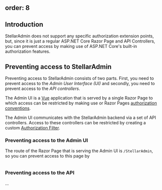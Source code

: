 order: 8
---

## Introduction

StellarAdmin does not support any specific authorization extension points, but, since it is just a regular ASP.NET Core Razor Page and API Controllers, you can prevent access by making use of ASP.NET Core's built-in authorization features.

## Preventing access to StellarAdmin

Preventing access to StellarAdmin consists of two parts. First, you need to prevent access to the _Admin User Interface (UI)_ and secondly, you need to prevent access to the _API controllers_.

The Admin UI is a [Vue](https://vuejs.org/) application that is served by a single Razor Page to which access can be restricted by making use or Razor Pages [authorization conventions](https://docs.microsoft.com/en-us/aspnet/core/security/authorization/razor-pages-authorization?view=aspnetcore-3.1).

The Admin UI communicates with the StellarAdmin backend via a set of API controllers. Access to these controllers can be restricted by creating a custom [Authorization Filter](https://docs.microsoft.com/en-us/aspnet/core/mvc/controllers/filters?view=aspnetcore-3.1#authorization-filters).

### Preventing access to the Admin UI

The route of the Razor Page that is serving the Admin UI is `/StellarAdmin`, so you can prevent access to this page by 

```cs

```

### Preventing access to the API

...